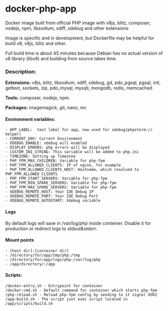 # docker-php-app
Docker image built from official PHP image with v8js, blitz, composer, nodejs, npm, libsodium, xdiff, xdebug and other extensions

Image is specific and in development, but Dockerfile may be helpful for build v8, v8js, blitz and other.

Full build time is about 45 minutes because Debian has no actual version of v8 library (libv8) and building from source takes time.

### Description:

**Extensions:** v8js, blitz, libsodium, xdiff, xdebug, gd,
 pdo_pgsql, pgsql, intl, gettext, sockets, zip, pdo_mysql, mysqli,  mongodb, redis, memcached.

**Tools:** composer, nodejs, npm. 

**Packages:** imagemagick, git, nano, mc


#### Environment variables:

    - APP_LABEL:  text label for app, now used for xdebug(phpstorm:// helper)
    - CURRENT_ENV: Current Environment
    - XDEBUG_ENABLE: xdebug will enabled
    - DISPLAY_ERRORS: php errors will be displayed
    - CUSTOM_INI_STRING: This variable will be added to php.ini
    - TIMEZONE: Setting up Timezone
    - PHP_FPM_MAX_CHILDREN: Variable for php-fpm
    - PHP_FPM_ALLOWED_CLIENTS: IP of nginx, for example
    - PHP_FPM_ALLOWED_CLIENTS_HOST: Hostname, which resolved to PHP_FPM_ALLOWED_CLIENTS
    - PHP_FPM_START_SERVERS: Variable for php-fpm
    - PHP_FPM_MIN_SPARE_SERVERS: Variable for php-fpm
    - PHP_FPM_MAX_SPARE_SERVERS: Variable for php-fpm
    - XDEBUG_REMOTE_HOST: Your IDE Debug IP
    - XDEBUG_REMOTE_PORT: Your IDE Debug Port
    - XDEBUG_REMOTE_AUTOSTART: Xdebug variable
    
#### Logs
By default logs will save in */var/log/php* inside conteiner. 
Disable it for production or redirect logs to *stdout&stderr*.
    
#### Mount points  
    - [host dir]:[conteiner dir]
    - /directory/for/app/tmp/php:/tmp
    - /directory/for/app/logs/php:/var/log/php
    - /app/directory/:/app
    
#### Scripts:
    /docker-entry.sh - Entrypoint for conteiner
    /docker-cmd.sh - Default command for conteiner which starts php-fpm
    /php-reload.sh - Reload php-fpm config by sending to it signal USR2
    /app-build.sh - The script just exec script localed in /app/scripts/build.sh
